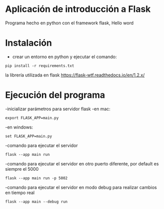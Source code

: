 # Aplicación de introducción a Flask

Programa hecho en python con el framework flask, Hello word

# Instalación 
- crear un entorno en python y ejecutar el comando:
```
pip install -r requirements.txt
```

la librería utilizada en flask https://flask-wtf.readthedocs.io/en/1.2.x/

# Ejecución del programa
-inicializar parámetros para servidor flask
-en mac:
```
export FLASK_APP=main.py
```
-en windows:
```
set FLASK_APP=main.py
```
-comando para ejecutar el servidor
```
flask --app main run
```
-comando para ejecutar el servidor en otro puerto diferente, por default es siempre el 5000
```
flask --app main run -p 5002
```
-comando para ejecutar el servidor en modo debug para realizar cambios en tiempo real
```
flask --app main --debug run
```